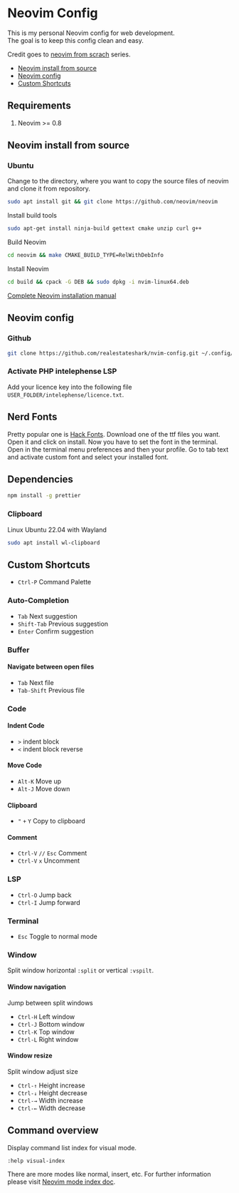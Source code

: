 # Neovim Config
This is my personal Neovim config for web development.\
The goal is to keep this config clean and easy.

Credit goes to [neovim from scrach](https://www.youtube.com/watch?v=ctH-a-1eUME&list=PLhoH5vyxr6Qq41NFL4GvhFp-WLd5xzIzZ) series.

- [Neovim install from source](#neovim-install-from-source) 
- [Neovim config](#neovim-config)
- [Custom Shortcuts](#custom-shortcuts)

## Requirements
1. Neovim >= 0.8

## Neovim install from source
### Ubuntu
Change to the directory, where you want to copy the source files of neovim and clone it from repository.
```sh
sudo apt install git && git clone https://github.com/neovim/neovim
```

Install build tools
```sh
sudo apt-get install ninja-build gettext cmake unzip curl g++
```

Build Neovim
```sh
cd neovim && make CMAKE_BUILD_TYPE=RelWithDebInfo
```

Install Neovim
```sh
cd build && cpack -G DEB && sudo dpkg -i nvim-linux64.deb
```
[Complete Neovim installation manual](https://github.com/neovim/neovim/wiki/Building-Neovim)

## Neovim config
### Github
```sh
git clone https://github.com/realestateshark/nvim-config.git ~/.config/nvim
```
### Activate PHP intelephense LSP
Add your licence key into the following file `USER_FOLDER/intelephense/licence.txt`.

## Nerd Fonts
Pretty popular one is [Hack Fonts](https://github.com/ryanoasis/nerd-fonts/tree/master/patched-fonts/Hack).
Download one of the ttf files you want.
Open it and click on install.
Now you have to set the font in the terminal.
Open in the terminal menu preferences and then your profile.
Go to tab text and activate custom font and select your installed font.

## Dependencies
```sh
npm install -g prettier
```
### Clipboard
Linux Ubuntu 22.04 with Wayland
```sh
sudo apt install wl-clipboard
```

## Custom Shortcuts
- `Ctrl-P` Command Palette

### Auto-Completion
- `Tab` Next suggestion
- `Shift-Tab` Previous suggestion
- `Enter` Confirm suggestion

### Buffer
#### Navigate between open files
- `Tab` Next file
- `Tab-Shift` Previous file

### Code
#### Indent Code
- `>` indent block
- `<` indent block reverse
#### Move Code
- `Alt-K` Move up
- `Alt-J` Move down
#### Clipboard
- `"` `+` `Y` Copy to clipboard
#### Comment
- `Ctrl-V` `//` `Esc` Comment
- `Ctrl-V` `x` Uncomment
### LSP
- `Ctrl-O` Jump back
- `Ctrl-I` Jump forward
### Terminal
- `Esc` Toggle to normal mode

### Window
Split window horizontal `:split` or vertical `:vspilt`.
#### Window navigation
Jump between split windows
- `Ctrl-H` Left window
- `Ctrl-J` Bottom window
- `Ctrl-K` Top window
- `Ctrl-L` Right window
#### Window resize
Split window adjust size
- `Ctrl-↑` Height increase
- `Ctrl-↓` Height decrease
- `Ctrl-→` Width increase
- `Ctrl-←` Width decrease

## Command overview
Display command list index for visual mode.
```sh
:help visual-index
```
There are more modes like normal, insert, etc. For further information please visit [Neovim mode index doc](https://neovim.io/doc/user/vimindex.html).
